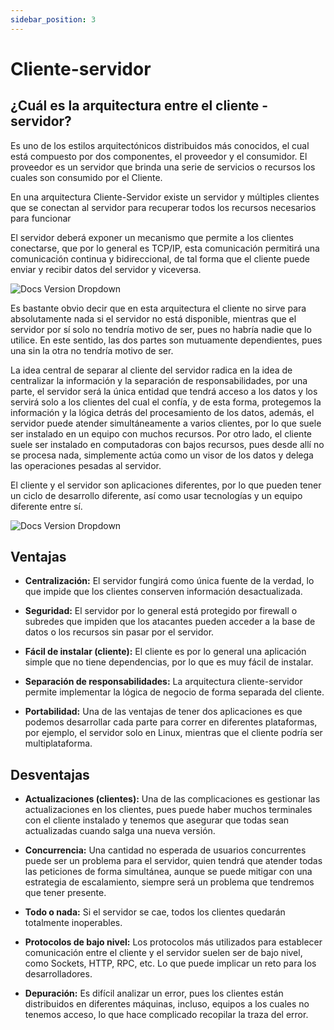 ```yaml
---
sidebar_position: 3
---
```


# Cliente-servidor

## ¿Cuál es la arquitectura entre el cliente - servidor?

Es uno de los estilos arquitectónicos distribuidos más conocidos, el cual está compuesto por dos componentes, el proveedor y el consumidor. El proveedor es un servidor que brinda una serie de servicios o recursos los cuales son consumido por el Cliente.

En una arquitectura Cliente-Servidor existe un servidor y múltiples clientes que se conectan al servidor para recuperar todos los recursos necesarios para funcionar

El servidor deberá exponer un mecanismo que permite a los clientes conectarse, que por lo general es TCP/IP, esta comunicación permitirá una comunicación continua y bidireccional, de tal forma que el cliente puede enviar y recibir datos del servidor y viceversa.

![Docs Version Dropdown](/img/sockets-application-programming/Cliente-Servidor.png)

Es bastante obvio decir que en esta arquitectura el cliente no sirve para absolutamente nada si el servidor no está disponible, mientras que el servidor por sí solo no tendría motivo de ser, pues no habría nadie que lo utilice. En este sentido, las dos partes son mutuamente dependientes, pues una sin la otra no tendría motivo de ser.

La idea central de separar al cliente del servidor radica en la idea de centralizar la información y la separación de responsabilidades, por una parte, el servidor será la única entidad que tendrá acceso a los datos y los servirá solo a los clientes del cual el confía, y de esta forma, protegemos la información y la lógica detrás del procesamiento de los datos, además, el servidor puede atender simultáneamente a varios clientes, por lo que suele ser instalado en un equipo con muchos recursos. Por otro lado, el cliente suele ser instalado en computadoras con bajos recursos, pues desde allí no se procesa nada, simplemente actúa como un visor de los datos y delega las operaciones pesadas al servidor.

El cliente y el servidor son aplicaciones diferentes, por lo que pueden tener un ciclo de desarrollo diferente, así como usar tecnologías y un equipo diferente entre sí. 

![Docs Version Dropdown](/img/sockets-application-programming/Cliente-Servidor2.png)


## Ventajas

- **Centralización:** El servidor fungirá como única fuente de la verdad, lo que impide que los clientes conserven información desactualizada.

- **Seguridad:** El servidor por lo general está protegido por firewall o subredes que impiden que los atacantes pueden acceder a la base de datos o los recursos sin pasar por el servidor.

- **Fácil de instalar (cliente):** El cliente es por lo general una aplicación simple que no tiene dependencias, por lo que es muy fácil de instalar.

- **Separación de responsabilidades:** La arquitectura cliente-servidor permite implementar la lógica de negocio de forma separada del cliente.

- **Portabilidad:** Una de las ventajas de tener dos aplicaciones es que podemos desarrollar cada parte para correr en diferentes plataformas, por ejemplo, el servidor solo en Linux, mientras que el cliente podría ser multiplataforma.

## Desventajas

- **Actualizaciones (clientes):** Una de las complicaciones es gestionar las actualizaciones en los clientes, pues puede haber muchos terminales con el cliente instalado y tenemos que asegurar que todas sean actualizadas cuando salga una nueva versión.

- **Concurrencia:** Una cantidad no esperada de usuarios concurrentes puede ser un problema para el servidor, quien tendrá que atender todas las peticiones de forma simultánea, aunque se puede mitigar con una estrategia de escalamiento, siempre será un problema que tendremos que tener presente.

- **Todo o nada:** Si el servidor se cae, todos los clientes quedarán totalmente inoperables.

- **Protocolos de bajo nivel:** Los protocolos más utilizados para establecer comunicación entre el cliente y el servidor suelen ser de bajo nivel, como Sockets, HTTP, RPC, etc. Lo que puede implicar un reto para los desarrolladores.

- **Depuración:** Es difícil analizar un error, pues los clientes están distribuidos en diferentes máquinas, incluso, equipos a los cuales no tenemos acceso, lo que hace complicado recopilar la traza del error.